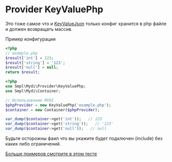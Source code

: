# Provider KeyValuePhp

Это тоже самое что и [KeyValueJson](keyValueJson.md) только конфиг хранится в php файле и должен возвращать массив.

Пример конфигурации
```php
<?php
// example.php
$result['int'] = 123;
$result['string'] = '123';
$result['null'] = null;
return $result;
```

```php
<?php
use Smpl\Mydi\Provider\KeyValuePhp;
use Smpl\Mydi\Container;

// Использование MYDI
$phpProvider = new KeyValuePhp('example.php');
$container = new Container($phpProvider);

var_dump($container->get('int'));   // 123
var_dump($container->get('string'));   // '123'
var_dump($container->get('null'));   // null
```

Будьте осторожны фаил что вы укажите будет подключен (include) без каких либо ограничений.

[Больше примеров смотрите в этом тесте](../../test/Unit/Provider/KeyValuePhpTest.php)